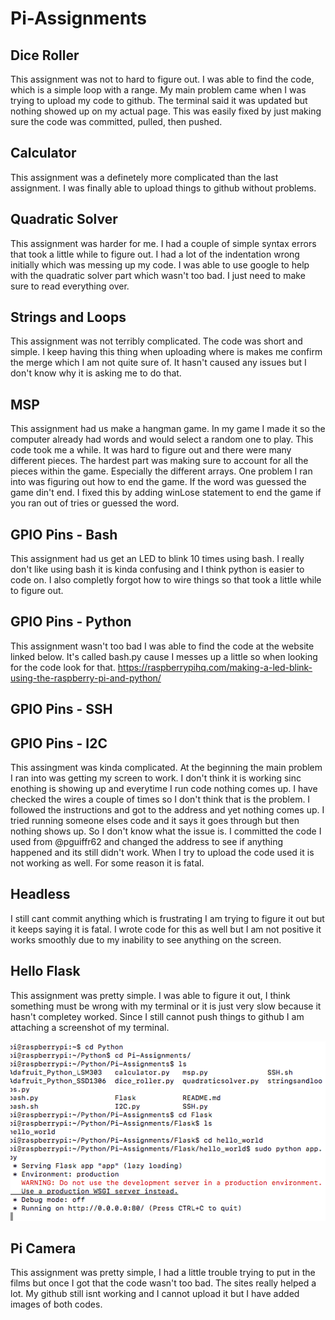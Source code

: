 # Pi-Assignments

## Dice Roller 
This assignment was not to hard to figure out. I was able to find the code, which is a simple loop with a range. My main problem came when I was trying to upload my code to github. The terminal said it was updated but nothing showed up on my actual page. This was easily fixed by just making sure the code was committed, pulled, then pushed. 

## Calculator 
This assignment was a definetely more complicated than the last assignment. I was finally able to upload things to github without problems. 

## Quadratic Solver 
This assignment was harder for me. I had a couple of simple syntax errors that took a little while to figure out. I had a lot of the indentation wrong initially which was messing up my code. I was able to use google to help with the quadratic solver part which wasn't too bad. I just need to make sure to read everything over. 

## Strings and Loops
This assignment was not terribly complicated. The code was short and simple. I keep having this thing when uploading where is makes me confirm the merge which I am not quite sure of. It hasn't caused any issues but I don't know why it is asking me to do that. 

## MSP
This assignment had us make a hangman game. In my game I made it so the computer already had words and would select a random one to play. This code took me a while. It was hard to figure out and there were many different pieces. The hardest part was making sure to account for all the pieces within the game. Especially the different arrays. One problem I ran into was figuring out how to end the game. If the word was guessed the game din't end. I fixed this by adding winLose statement to end the game if you ran out of tries or guessed the word. 

## GPIO Pins - Bash
This assignment had us get an LED to blink 10 times using bash. I really don't like using bash it is kinda confusing and I think python is easier to code on. I also completly forgot how to wire things so that took a little while to figure out. 

## GPIO Pins - Python
This assignment wasn't too bad I was able to find the code at the website linked below. It's called bash.py cause I messes up a little so when looking for the code look for that. 
https://raspberrypihq.com/making-a-led-blink-using-the-raspberry-pi-and-python/ 

## GPIO Pins - SSH


## GPIO Pins - I2C
This assingment was kinda complicated. At the beginning the main problem I ran into was getting my screen to work. I don't think it is working sinc enothing is showing up and everytime I run code nothing comes up. I have checked the wires a couple of times so I don't think that is the problem. I followed the instructions and got to the address and yet nothing comes up. I tried running someone elses code and it says it goes through but then nothing shows up. So I don't know what the issue is. I committed the code I used from @pguiffr62 and changed the address to see if anything happened and its still didn't work. When I try to upload the code used it is not working as well. For some reason it is fatal. 

## Headless 
I still cant commit anything which is frustrating I am trying to figure it out but it keeps saying it is fatal. I wrote code for this as well but I am not positive it works smoothly due to my inability to see anything on the screen. 

## Hello Flask 
This assignment was pretty simple. I was able to figure it out, I think something must be wrong with my terminal or it is just very slow because it hasn't completey worked. Since I still cannot push things to github I am attaching a screenshot of my terminal. 

<img src="Screen Shot 2021-04-01 at 6.32.00 PM.png" width="600px"/> 

## Pi Camera 
This assignment was pretty simple, I had a little trouble trying to put in the films but once I got that the code wasn't too bad. The sites really helped a lot. My github still isnt working and I cannot upload it but I have added images of both codes. 

